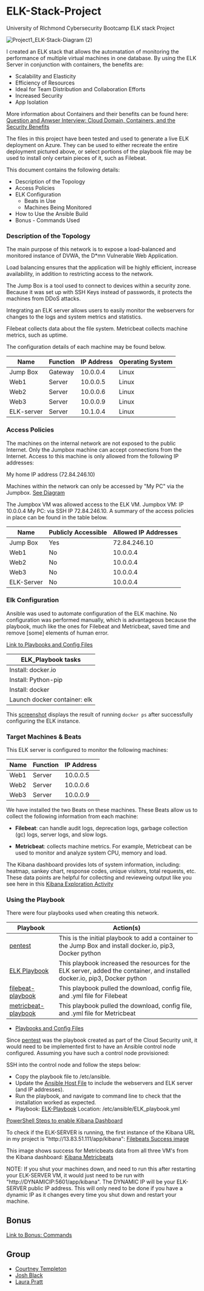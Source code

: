 # ELK-Stack-Project
University of RIchmond Cybersecurity Bootcamp ELK stack Project

![Project1_ELK-Stack-Diagram (2)](https://user-images.githubusercontent.com/86531330/135138057-96071aa4-23d6-4e23-bf85-5014dcf51638.jpg)


I created an ELK stack that allows the automatation of monitoring the performance of multiple virtual machines in one database. By using the ELK Server in conjunction with containers, the benefits are:

- Scalability and Elasticity
- Efficiency of Resources
- Ideal for Team Distribution and Collaboration Efforts
- Increased Security
- App Isolation

More information about Containers and their benefits can be found here: [Question and Anwser Interview: Cloud Domain, Containers, and the Security Benefits](https://github.com/cltempleton1127/ELK-Stack-Project/blob/main/Additional%20Resources/Interview%20Question%20about%20Containers.md)

The files in this project have been tested and used to generate a live ELK deployment on Azure. They can be used to either recreate the entire deployment pictured above, or select portions of the playbook file may be used to install only certain pieces of it, such as Filebeat.

This document contains the following details:
- Description of the Topology
- Access Policies
- ELK Configuration
  - Beats in Use
  - Machines Being Monitored
- How to Use the Ansible Build
- Bonus - Commands Used

### Description of the Topology
The main purpose of this network is to expose a load-balanced and monitored instance of DVWA, the D*mn Vulnerable Web Application.

Load balancing ensures that the application will be highly efficient, increase availability, in addition to restricting access to the network.

The Jump Box is a tool used to connect to devices within a security zone. Because it was set up with SSH Keys instead of passwords, it protects the machines from DDoS attacks.

Integrating an ELK server allows users to easily monitor the webservers for changes to the logs and system metrics and statistics.

Filebeat collects data about the file system. Metricbeat collects machine metrics, such as uptime.

The configuration details of each machine may be found below.

| Name     | Function | IP Address | Operating System |
|----------|----------|------------|------------------|
| Jump Box | Gateway  | 10.0.0.4   | Linux            |
| Web1    | Server   | 10.0.0.5   | Linux            |
| Web2    | Server   | 10.0.0.6   | Linux            |
|Web3      | Server   | 10.0.0.9   | Linux            |
|ELK-server| Server   | 10.1.0.4   | Linux            |

### Access Policies

The machines on the internal network are not exposed to the public Internet. Only the Jumpbox machine can accept connections from the Internet. Access to this machine is only allowed from the following IP addresses:

My home IP address (72.84.246.10)

Machines within the network can only be accessed by "My PC" via the Jumpbox. [See Diagram](https://user-images.githubusercontent.com/86531330/135138057-96071aa4-23d6-4e23-bf85-5014dcf51638.jpg)

The Jumpbox VM was allowed access to the ELK VM. Jumpbox VM: IP 10.0.0.4   My PC: via SSH IP 72.84.246.10. 
A summary of the access policies in place can be found in the table below.

|   Name   | Publicly Accessible | Allowed IP Addresses  |
|----------|---------------------|-----------------------|
| Jump Box |        Yes           |      72.84.246.10     |
|   Web1  |        No           |10.0.0.4|
|   Web2  |        No           |10.0.0.4|
|   Web3  |        No           |10.0.0.4|
|ELK-Server|        No           |10.0.0.4|


### Elk Configuration

Ansible was used to automate configuration of the ELK machine. No configuration was performed manually, which is advantageous because the playbook, much like the ones for Filebeat and Metricbeat, saved time and remove [some] elements of human error.  

[Link to Playbooks and Config Files](https://github.com/cltempleton1127/ELK-Stack-Project/blob/main/Ansible)

|ELK_Playbook tasks    |
|----------|
| Install: docker.io |
| Install: Python-pip  |
| Install: docker |
|Launch docker container: elk|

This [screenshot](https://github.com/cltempleton1127/ELK-Stack-Project/blob/main/Linux/START_ELK-sudo-docker-ps_sysadmin%40ELK-SERVER_%20~.png) displays the result of running `docker ps` after successfully configuring the ELK instance.

### Target Machines & Beats

This ELK server is configured to monitor the following machines:

| Name     | Function | IP Address |
|----------|----------|------------|
| Web1    | Server   | 10.0.0.5   |
| Web2    | Server   | 10.0.0.6   |
| Web3    | Server   | 10.0.0.9   |

We have installed the two Beats on these machines.  These Beats allow us to collect the following information from each machine:

- **Filebeat**: can handle audit logs, deprecation logs, garbage collection (gc) logs, server logs, and slow logs. 

- **Metricbeat**: collects machine metrics. For example, Metricbeat can be used to monitor and analyze system CPU, memory and load.

The Kibana dashboard provides lots of system information, including: heatmap, sankey chart, response codes, unique visitors, total requests, etc. 
These data points are helpful for collecting and revieweing output like you see here in this [Kibana Exploration Activity](https://github.com/cltempleton1127/ELK-Stack-Project/blob/main/Additional%20Resources/Kibana%20Exploration.docx.pdf)

### Using the Playbook

There were four playbooks used when creating this network.  

| Playbook     | Action(s) |
|----------|----------|
| [pentest](https://github.com/cltempleton1127/ELK-Stack-Project/blob/main/Ansible/pentest.yml) | This is the initial playbook to add a container to the Jump Box and install docker.io, pip3, Docker python | 
| [ELK Playbook](https://github.com/cltempleton1127/ELK-Stack-Project/blob/main/Ansible/ELK-playbook.yml) | This playbook increased the resources for the ELK server, added the container, and installed docker.io, pip3, Docker python  | 
| [filebeat-playbook](https://github.com/cltempleton1127/ELK-Stack-Project/blob/main/Ansible/filebeat-playbook.yml) | This playbook pulled the download, config file, and .yml file for Filebeat | 
| [metricbeat-playbook](https://github.com/cltempleton1127/ELK-Stack-Project/blob/main/Ansible/metricbeat-playbook.yml) | This playbook pulled the download, config file, and .yml file for Metricbeat  | 

  - [Playbooks and Config Files](https://github.com/cltempleton1127/ELK-Stack-Project/blob/main/Ansible)
  
Since [pentest](https://github.com/cltempleton1127/ELK-Stack-Project/blob/main/Ansible/pentest.yml) was the playbook created as part of the Cloud Security unit, it would need to be implemented first to have an Ansible control node configured. Assuming you have such a control node provisioned:

SSH into the control node and follow the steps below:

- Copy the playbook file to /etc/ansible.
- Update the [Ansible Host File](https://github.com/cltempleton1127/ELK-Stack-Project/blob/main/Ansible/hosts.txt) to include the webservers and ELK server (and IP addresses).
- Run the playbook, and navigate to command line to check that the installation worked as expected.
- Playbook: [ELK-Playbook](https://github.com/cltempleton1127/ELK-Stack-Project/blob/main/Ansible/ELK-playbook.yml) Location: /etc/ansible/ELK_playbook.yml


[PowerShell Steps to enable Kibana Dashboard](https://github.com/cltempleton1127/ELK-Stack-Project/blob/main/Linux/ELK%20Command%20and%20Steps.md)

To check if the ELK-SERVER is running, the first instance of the Kibana URL in my project is "http[]()://13.83.51.111/app/kibana": [Filebeats Success image](https://github.com/cltempleton1127/ELK-Stack-Project/blob/main/Linux/Filebeat_check_data_kibana_success.png) 

This image shows success for Metricbeats data from all three VM's from the Kibana dashboard: [Kibana Metricbeats](https://github.com/cltempleton1127/ELK-Stack-Project/blob/main/Additional%20Resources/Metricsbeat_kibana_success.png)

NOTE: If you shut your machines down, and need to run this after restarting your ELK-SERVER VM, it would just need to be run with "http://DYNAMICIP:5601/app/kibana". The DYNAMIC IP will be your ELK-SERVER public IP address. This will only need to be done if you have a dynamic IP as it changes every time you shut down and restart your machine. 
  

## Bonus
[Link to Bonus: Commands](https://github.com/cltempleton1127/ELK-Stack-Project/blob/main/Linux/Bonus.md)

## Group
- [Courtney Templeton](https://github.com/cltempleton1127)
- [Josh Black](https://github.com/joshblack07)
- [Laura Pratt](https://github.com/laurapratt87)

